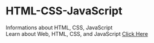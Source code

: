 # HTML-CSS-JavaScript
Informations about HTML, CSS, JavaScript<br>
Learn about Web, HTML, CSS, and JavaScript
<a href="https://shinhy2026.github.io/HTML-CSS-JavaScript/main.html">Click Here</a>
